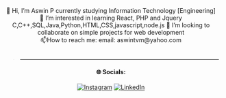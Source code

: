 <div align="center">
 👋 Hi, I’m Aswin P currently studying Information Technology [Engineering] <br>
 🌱 I’m interested in learning React, PHP and Jquery <br> C,C++,SQL,Java,Python,HTML,CSS,javascript,node.js
 💞️ I’m looking to collaborate on simple projects for web development <br>
 📫How to reach me:  email: aswintvm@yahoo.com <br><br>

 >--- 
<h4>🌐 Socials:</h4>
  
> <a href="https://instagram.com/aswin.blitz" target="blank">
![Instagram](https://img.shields.io/badge/Instagram-%23E4405F.svg?logo=Instagram&logoColor=white)</a> <a href="https://www.linkedin.com/in/aswin-p-446168206" target="blank">
![LinkedIn](https://img.shields.io/badge/LinkedIn-%230077B5.svg?logo=linkedin&logoColor=white)</a>
